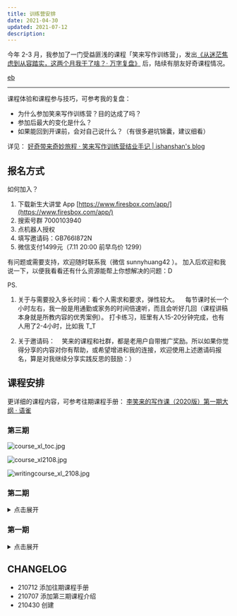 ```yaml
---
title: 训练营安排
date: 2021-04-30
updated: 2021-07-12
description: 
---
```



今年 2-3 月，我参加了一门受益匪浅的课程「笑来写作训练营」，发出[《从迷茫焦虑到从容踏实，这两个月我干了啥？· 万字复盘》](selfedu/review2021Q1) 后，陆续有朋友好奇课程情况。



[eb](_eb_targ_course_xl.md ':include')


---

课程体验和课程参与技巧，可参考我的复盘：

- 为什么参加笑来写作训练营？目的达成了吗？
- 参加后最大的变化是什么？
- 如果能回到开课前，会对自己说什么？（有很多避坑锦囊，建议细看）

详见：
[好奇带来奇妙旅程 · 笑来写作训练营结业手记 | ishanshan's blog](wr/review_course_xl)




## 报名方式


如何加入？
1. 下载新生大讲堂 App‬ [https://www.firesbox.com/app/](https://www.firesbox.com/app/)
2. 搜索号群‬ 7000103940
3. 点机器‬人授权
4. 填写邀请码：GB766I872N
5. 微信支付1499元（7.11 20:00 前早鸟价 1299）




有问题或需要支持，欢迎随时联系我（微信 sunnyhuang42 ）。
加入后欢迎和我说一下，以便我看看还有什么资源能帮上你想解决的问题：D


PS.
1. 关于与需要投入多长时间：看个人需求和要求，弹性较大。
    每节课时长一个小时左右，我一般是用通勤或家务的时间倍速听，而且会听好几回（课程讲稿本身就是所教内容的优秀案例）。
打卡练习，班里有人15-20分钟完成，也有人用了2-4小时，比如我 T_T


2. 关于邀请码：
    笑来的课程和社群，都是老用户自带推广奖励。所以如果你觉得分享的内容对你有帮助，或希望增进和我的连接，欢迎使用上述邀请码报名，算是对我继续分享实践反思的鼓励：）


## 课程安排

更详细的课程内容，可参考往期课程手册：
[李笑来的写作课（2020版）第一期大纲 · 语雀](https://www.yuque.com/box1972/kbiyse/cbto9a_cxc7qd)

### 第三期

![course_xl_toc.jpg](https://ishanshan.zoomquiet.top/share/course_xl_toc.jpg#width=450)

![course_xl2108.jpg](https://ishanshan.zoomquiet.top/share/course_xl2108.jpg#width=450)

![writingcourse_xl_2108.jpg](https://ishanshan.zoomquiet.top/share/writingcourse_xl_2108.jpg#width=450)

### 第二期

<details>
<summary>  点击展开 </summary>

![course_xl.jpg](https://ishanshan.zoomquiet.top/share/course_xl.jpg#width=450)


![writingcourse_xl_2105.jpg](https://ishanshan.zoomquiet.top/share/writingcourse_xl_2105.jpg#width=450)

</details>






### 第一期

<details>
<summary> 点击展开  </summary>

![course_xl_toc.jpg](https://ishanshan.zoomquiet.top/share/course_xl_toc.jpg#width=450)

![writingcourse_xl_2102.png](https://ishanshan.zoomquiet.top/share/writingcourse_xl_2102.png#width=450)

</details>


## CHANGELOG

- 210712 添加往期课程手册
- 210707 添加第三期课程介绍
- 210430 创建

